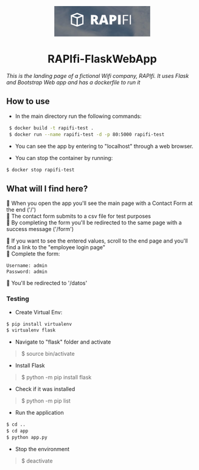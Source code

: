 <p align="center"><img width=50% src="app/static/assets/images/rapifi.png"></p>

<h1 align="center">RAPIfi-FlaskWebApp</h1>

_This is the landing page of a fictional Wifi company, RAPIfi. It uses Flask and Bootstrap Web app and has a dockerfile to run it_

## How to use 

* In the main directory run the following commands: 

```bash
 $ docker build -t rapifi-test .
 $ docker run --name rapifi-test -d -p 80:5000 rapifi-test
 ```

* You can see the app by entering to "localhost" through a web browser.

* You can stop the container by running:

```bash
$ docker stop rapifi-test 
```

## What will I find here?

🍄 When you open the app you'll see the main page with a Contact Form at the end ('/') <br>
🍄 The contact form submits to a csv file for test purposes <br>
🍄 By completing the form you'll be redirected to the same page with a success message ('/form') <br>

🍄 If you want to see the entered values, scroll to the end page and you'll find a link to the "employee login page" <br>
🍄 Complete the form:<br>
```
Username: admin
Password: admin
```
🍄 You'll be redirected to '/datos' 


### Testing

* Create Virtual Env:

```bash
$ pip install virtualenv
$ virtualenv flask
```
* Navigate to "flask" folder and activate

> $ source bin/activate 

* Install Flask

> $ python -m pip install flask

* Check if it was installed

> $ python -m pip list

* Run the application 

```bash
$ cd ..
$ cd app
$ python app.py
```
* Stop the environment

> $ deactivate

